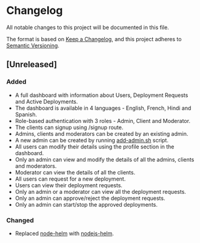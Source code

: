 # Changelog
All notable changes to this project will be documented in this file.

The format is based on [Keep a Changelog](https://keepachangelog.com/en/1.0.0/),
and this project adheres to [Semantic Versioning](https://semver.org/spec/v2.0.0.html).

## [Unreleased]
### Added
- A full dashboard with information about Users, Deployment Requests and Active Deployments.
- The dashboard is available in 4 languages - English, French, Hindi and Spanish.
- Role-based authentication with 3 roles - Admin, Client and Moderator.
- The clients can signup using /signup route.
- Admins, clients and moderators can be created by an existing admin.
- A new admin can be created by running [add-admin.sh](add-admin.sh) script.
- All users can modify their details using the profile section in the dashboard.
- Only an admin can view and modify the details of all the admins, clients and moderators.
- Moderator can view the details of all the clients.
- All users can request for a new deployment.
- Users can view their deployment requests.
- Only an admin or a moderator can view all the deployment requests.
- Only an admin can approve/reject the deployment requests.
- Only an admin can start/stop the approved deployments.

### Changed
- Replaced [node-helm](https://www.npmjs.com/package/node-helm) with [nodejs-helm](https://www.npmjs.com/package/nodejs-helm).
